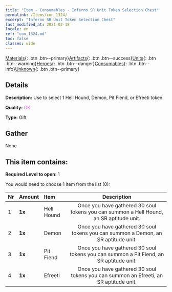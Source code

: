 ```yaml
---
title: "Item - Consumables - Inferno SR Unit Token Selection Chest"
permalink: /Items/con_1324/
excerpt: "Inferno SR Unit Token Selection Chest"
last_modified_at: 2021-02-18
locale: en
ref: "con_1324.md"
toc: false
classes: wide
---
```

 [Materials](/Items/){: .btn .btn--primary}[Artifacts](/Items/Artifacts/){: .btn .btn--success}[Units](/Items/Units/){: .btn .btn--warning}[Heroes](/Items/Heroes/){: .btn .btn--danger}[Consumables](/Items/Consumables/){: .btn .btn--info}[Unknown](/Items/Unknown/){: .btn .btn--primary}

## Details
 **Description:** Use to select 1 Hell Hound, Demon, Pit Fiend, or Efreeti token.

 **Quality:** <span style="color: #DA70D6">OK</span>

 **Type:** Gift

## Gather

  None

## This item contains:

 **Required Level to open:** 1

 You would need to choose 1 item from the list (0):

  | Nr | Amount |     Item    | Description |
  |:---|:-------|:------------|:-----------:|
  | 1 |  **1x** | Hell Hound | Once you have gathered 30 soul tokens you can summon a Hell Hound, an SR aptitude unit.  | 
  | 2 |  **1x** | Demon | Once you have gathered 30 soul tokens you can summon a Demon, an SR aptitude unit.  | 
  | 3 |  **1x** | Pit Fiend | Once you have gathered 30 soul tokens you can summon a Pit Fiend, an SR aptitude unit.  | 
  | 4 |  **1x** | Efreeti | Once you have gathered 30 soul tokens you can summon an Efreeti, an SR aptitude unit.  | 
